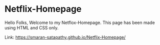 # Netflix-Homepage

Hello Folks,
Welcome to my Netflox-Homepage. This page has been made using HTML and CSS only.

Link: https://smaran-satapathy.github.io/Netflix-Homepage/
